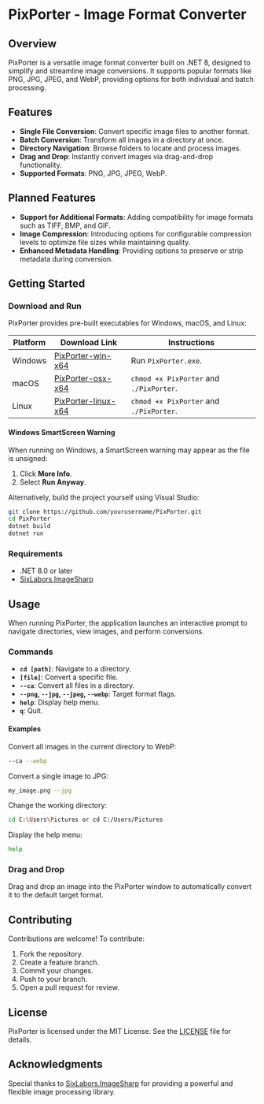 # PixPorter - Image Format Converter

## Overview
PixPorter is a versatile image format converter built on .NET 8, designed to simplify and streamline image conversions. It supports popular formats like PNG, JPG, JPEG, and WebP, providing options for both individual and batch processing.

## Features
- **Single File Conversion**: Convert specific image files to another format.
- **Batch Conversion**: Transform all images in a directory at once.
- **Directory Navigation**: Browse folders to locate and process images.
- **Drag and Drop**: Instantly convert images via drag-and-drop functionality.
- **Supported Formats**: PNG, JPG, JPEG, WebP.

## Planned Features
- **Support for Additional Formats**: Adding compatibility for image formats such as TIFF, BMP, and GIF.
- **Image Compression**: Introducing options for configurable compression levels to optimize file sizes while maintaining quality.
- **Enhanced Metadata Handling**: Providing options to preserve or strip metadata during conversion.

## Getting Started

### Download and Run
PixPorter provides pre-built executables for Windows, macOS, and Linux:

| Platform  | Download Link                                      | Instructions                  |
|-----------|----------------------------------------------------|-------------------------------|
| Windows   | [PixPorter-win-x64](Releases/PixPorter-windows-x64.exe) | Run `PixPorter.exe`.         |
| macOS     | [PixPorter-osx-x64](Releases/PixPorter-osx-x64)    | `chmod +x PixPorter` and `./PixPorter`. |
| Linux     | [PixPorter-linux-x64](Releases/PixPorter-linux-x64) | `chmod +x PixPorter` and `./PixPorter`. |

#### Windows SmartScreen Warning
When running on Windows, a SmartScreen warning may appear as the file is unsigned:
1. Click **More Info**.
2. Select **Run Anyway**.

Alternatively, build the project yourself using Visual Studio:

   ```bash
   git clone https://github.com/yourusername/PixPorter.git
   cd PixPorter
   dotnet build
   dotnet run
   ```

### Requirements
- .NET 8.0 or later
- [SixLabors.ImageSharp](https://github.com/SixLabors/ImageSharp)

## Usage
When running PixPorter, the application launches an interactive prompt to navigate directories, view images, and perform conversions.

### Commands
- **`cd [path]`**: Navigate to a directory.
- **`[file]`**: Convert a specific file.
- **`--ca`**: Convert all files in a directory.
- **`--png`, `--jpg`, `--jpeg`, `--webp`**: Target format flags.
- **`help`**: Display help menu.
- **`q`**: Quit.

#### Examples
Convert all images in the current directory to WebP:
```bash
--ca --webp
```
Convert a single image to JPG:
```bash
my_image.png --jpg
```
Change the working directory:
```bash
cd C:\Users\Pictures or cd C:/Users/Pictures
```
Display the help menu:
```bash
help
```

### Drag and Drop
Drag and drop an image into the PixPorter window to automatically convert it to the default target format.

## Contributing
Contributions are welcome! To contribute:
1. Fork the repository.
2. Create a feature branch.
3. Commit your changes.
4. Push to your branch.
5. Open a pull request for review.

## License
PixPorter is licensed under the MIT License. See the [LICENSE](LICENSE) file for details.

## Acknowledgments
Special thanks to [SixLabors.ImageSharp](https://github.com/SixLabors/ImageSharp) for providing a powerful and flexible image processing library.

